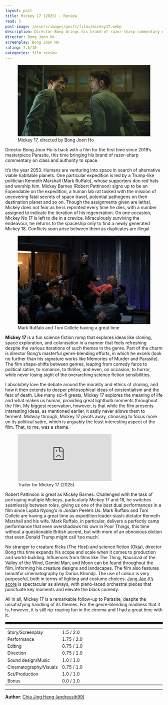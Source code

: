 ```yaml
---
layout: post
title: Mickey 17 (2025) - Review
read: 5
post-image: /assets/images/posts/films/mickey17.webp
description: Director Bong brings his brand of razor-sharp commentary on class and authority to space.
director: Bong Joon Ho
screenplay: Bong Joon Ho
rating: 7.5/10
categories: film review
---
```


<figure class="film">
  <img src="/assets/images/posts/films/mickey17.webp" alt="Mickey 17 movie still">
  <figcaption><i class="fa-solid fa-film"></i> Mickey 17, directed by Bong Joon Ho</figcaption>
</figure>

Director Bong Joon Ho is back with a film for the first time since 2019’s masterpiece Parasite, this time bringing his brand of razor-sharp commentary on class and authority to space.

It’s the year 2053. Humans are venturing into space in search of alternative viable habitable planets. One particular expedition is led by a Trump-like politician Kenneth Marshall (Mark Ruffalo), whose supporters don red hats and worship him. Mickey Barnes (Robert Pattinson) signs up to be an Expendable on the expedition, a human lab rat tasked with the mission of uncovering fatal secrets of space travel, potential pathogens on their destination planet and so on. Though the assignments given are lethal, Mickey does not fear as he is reprinted every time he dies, with a number assigned to indicate the iteration of his regeneration. On one occasion, Mickey No 17 is left to die in a crevice. Miraculously surviving the endeavour, he returns to the spaceship only to find a newly generated Mickey 18. Conflicts soon arise between them as duplicates are illegal.

<figure class="film">
  <img src="/assets/images/posts/films/mickey17_2.webp" alt="Mickey 17 movie still">
  <figcaption><i class="fa-solid fa-film"></i> Mark Ruffalo and Toni Collete having a great time</figcaption>
</figure>

**Mickey 17** is a fun science fiction romp that explores ideas like cloning, space exploration, and colonisation in a manner that feels refreshing despite the various iterations of such themes in the genre. Part of the charm is director Bong’s masterful genre-blending efforts, in which he excels (look no further than his signature works like Memories of Murder and Parasite). The film shape-shifts between genres, leaping from comedy farce to political satire, to romance, to thriller, and even, on occasion, to horror, while never losing sight of the overarching science fiction sensibilities. 

I absolutely love the debate around the morality and ethics of cloning, and how it then extends to deeper philosophical ideas of existentialism and the fear of death. Like many sci-fi greats, Mickey 17 explores the meaning of life and what makes us human, providing great lightbulb moments throughout the film. My biggest reservation, however, is that while the film presents interesting ideas, as mentioned earlier, it sadly never allows them to ferment. Midway through, Mickey 17 pivots away, choosing to focus more on its political satire, which is arguably the least interesting aspect of the film. That, to me, was a shame.

<div class="film-trailer">
<figure>
  <iframe src="https://www.youtube.com/embed/LEI1herK2gw" title="YouTube video player" frameborder="0" allow="accelerometer; autoplay; clipboard-write; encrypted-media; gyroscope; picture-in-picture; web-share" allowfullscreen></iframe>
  <figcaption><i class="fa-brands fa-youtube"></i> Trailer for Mickey 17 (2025)</figcaption>
</figure>
</div>

Robert Pattinson is great as Mickey Barnes. Challenged with the task of portraying multiple Mickeys, particularly Mickey 17 and 18, he switches seamlessly between roles, giving us one of the best dual performances in a film since Lupita Nyong’o in Jordan Peele’s Us. Mark Ruffalo and Toni Collete are having a great time as expedition leader-slash-dictator Kenneth Marshall and his wife. Mark Ruffalo, in particular, delivers a perfectly camp performance that even overshadows his own in Poor Things, this time without a questionable British accent, but with more of an obnoxious diction that even Donald Trump might call ‘too much’.

No stranger to creature flicks (The Host) and science fiction (Okja), director Bong this time expands his scope and scale when it comes to production and world-building. Influences from films like The Thing, Nausicaä of the Valley of the Wind, Gemini Man, and Moon can be found throughout the film, informing his creature designs and landscapes. The film also features beautiful cinematography by Darius Khondji. The use of colour is very purposeful, both in terms of lighting and costume choices. <a href="https://open.spotify.com/album/21x9V1HMfhP15q0ev6NVhP?si=nrCu86ffRTSML3KNCr-MNA" target="_blank">Jung Jae-il’s score</a> is spectacular as always, with piano-laced orchestral pieces that punctuate key moments and elevate the black comedy.

All in all, Mickey 17 is a remarkable follow-up to Parasite, despite the unsatisfying handling of its themes. For the genre-blending madness that it is, however, it is still rip-roaring fun in the cinema and I had a great time with it.


<hr style="border-style: dashed">

<table class="table table-sm table-striped table-hover">
  <colgroup>
    <col style="width: 30%;">
    <col style="width: 70%;">
  </colgroup>

  <tbody>
    <tr>
      <td>Story/Screenplay</td>
      <td>1.5 / 2.0</td>
    </tr>
    <tr>
      <td>Performance</td>
      <td>1.75 / 2.0</td>
    </tr>
    <tr>
      <td>Editing</td>
      <td>0.75 / 1.0</td>
    </tr>
    <tr>
      <td>Direction</td>
      <td>0.75 / 1.0</td>
    </tr>
    <tr>
      <td>Sound design/Music</td>
      <td>1.0 / 1.0</td>
    </tr>
    <tr>
      <td>Cinematography/Visuals</td>
      <td>0.75 / 1.0</td>
    </tr>
    <tr>
      <td>Set/Production</td>
      <td>1.0 / 1.0</td>
    </tr>
    <tr>
      <td>Bonus</td>
      <td>0.0 / 1.0</td>
    </tr>
  </tbody>
</table>

---

**Author**: <a href="https://github.com/andreusjh99" target="_blank">Chia Jing Heng (andreusjh99)</a>